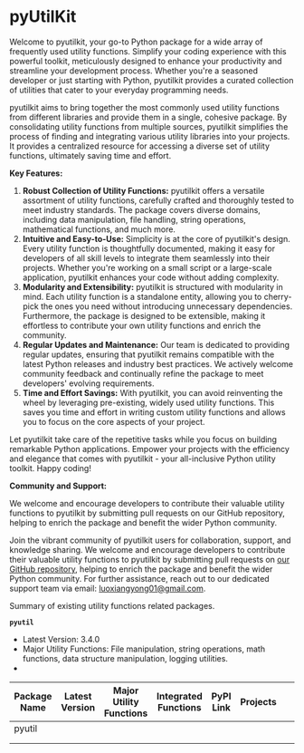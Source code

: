 # pyUtilKit

Welcome to pyutilkit, your go-to Python package for a wide array of frequently used utility functions. Simplify your coding experience with this powerful toolkit, meticulously designed to enhance your productivity and streamline your development process. Whether you're a seasoned developer or just starting with Python, pyutilkit provides a curated collection of utilities that cater to your everyday programming needs.

pyutilkit aims to bring together the most commonly used utility functions from different libraries and provide them in a single, cohesive package. By consolidating utility functions from multiple sources, pyutilkit simplifies the process of finding and integrating various utility libraries into your projects. It provides a centralized resource for accessing a diverse set of utility functions, ultimately saving time and effort.

**Key Features:**

1. **Robust Collection of Utility Functions:** pyutilkit offers a versatile assortment of utility functions, carefully crafted and thoroughly tested to meet industry standards. The package covers diverse domains, including data manipulation, file handling, string operations, mathematical functions, and much more.
2. **Intuitive and Easy-to-Use:** Simplicity is at the core of pyutilkit's design. Every utility function is thoughtfully documented, making it easy for developers of all skill levels to integrate them seamlessly into their projects. Whether you're working on a small script or a large-scale application, pyutilkit enhances your code without adding complexity.
3. **Modularity and Extensibility:** pyutilkit is structured with modularity in mind. Each utility function is a standalone entity, allowing you to cherry-pick the ones you need without introducing unnecessary dependencies. Furthermore, the package is designed to be extensible, making it effortless to contribute your own utility functions and enrich the community.
4. **Regular Updates and Maintenance:** Our team is dedicated to providing regular updates, ensuring that pyutilkit remains compatible with the latest Python releases and industry best practices. We actively welcome community feedback and continually refine the package to meet developers' evolving requirements.
5. **Time and Effort Savings:** With pyutilkit, you can avoid reinventing the wheel by leveraging pre-existing, widely used utility functions. This saves you time and effort in writing custom utility functions and allows you to focus on the core aspects of your project.

Let pyutilkit take care of the repetitive tasks while you focus on building remarkable Python applications. Empower your projects with the efficiency and elegance that comes with pyutilkit - your all-inclusive Python utility toolkit. Happy coding!

**Community and Support:**

We welcome and encourage developers to contribute their valuable utility functions to pyutilkit by submitting pull requests on our GitHub repository, helping to enrich the package and benefit the wider Python community.

Join the vibrant community of pyutilkit users for collaboration, support, and knowledge sharing. We welcome and encourage developers to contribute their valuable utility functions to pyutilkit by submitting pull requests on [our GitHub repository](https://github.com/xyluo25/pyUtilKit), helping to enrich the package and benefit the wider Python community. For further assistance, reach out to our dedicated support team via email: luoxiangyong01@gmail.com.


Summary of existing utility functions related packages.

**`pyutil`**

* Latest Version: 3.4.0
* Major Utility Functions: File manipulation, string operations, math functions, data structure manipulation, logging utilities.
*

| Package Name | Latest Version | Major Utility Functions | Integrated Functions | PyPI Link | Projects |  |  |
| ------------ | -------------- | ----------------------- | -------------------- | --------- | -------- | - | - |
| pyutil       |                |                         |                      |           |          |  |  |
|              |                |                         |                      |           |          |  |  |
|              |                |                         |                      |           |          |  |  |
